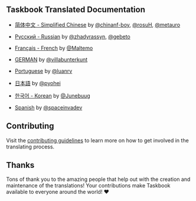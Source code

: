 ## Taskbook Translated Documentation

- [简体中文 - Simplified Chinese](https://github.com/klaussinani/taskbook/blob/master/docs/readme.ZH.md) by [@chinanf-boy](https://github.com/chinanf-boy), [@rosuH](https://github.com/rosuH), [@metauro](https://github.com/metauro)

- [Русский - Russian](https://github.com/klaussinani/taskbook/blob/master/docs/readme.RU.md) by [@zhadyrassyn](https://github.com/zhadyrassyn), [@gebeto](https://github.com/gebeto)

- [Français - French](https://github.com/klaussinani/taskbook/blob/master/docs/readme.FR.md) by [@Maltemo](https://github.com/Maltemo)

- [GERMAN](https://github.com/klauscfhq/taskbook/blob/master/docs/readme.GER.md) by [@villabunterkunt](https://github.com/villabunterkunt)

- [Portuguese](https://github.com/klauscfhq/taskbook/blob/master/docs/readme.PT-BR.md) by [@luanrv](https://github.com/luanrv)

- [日本語](https://github.com/klauscfhq/taskbook/blob/master/docs/readme.JP.md) by [@pyohei](https://github.com/pyohei)

- [한국어 - Korean](https://github.com/klauscfhq/taskbook/blob/master/docs/readme.KR.md) by [@Junebuug](https://github.com/Junebuug)

- [Spanish](https://github.com/klauscfhq/taskbook/blob/master/docs/readme.ES.md) by [@spaceinvadev](https://github.com/spaceinvadev)

## Contributing

Visit the [contributing guidelines](https://github.com/klaussinani/taskbook/blob/master/contributing.md#translating-documentation) to learn more on how to get involved in the translating process.

## Thanks

Tons of thank you to the amazing people that help out with the creation and maintenance of the translations! Your contributions make Taskbook available to everyone around the world! ❤️
